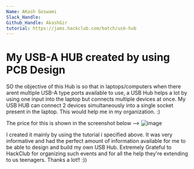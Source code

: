```yaml
---
Name: AKash Goswami
Slack_Handle: 
Github_Handle: AkashGir
tutorial: https://jams.hackclub.com/batch/usb-hub
---
```



# My USB-A HUB created by using PCB Design

SO the objective of this Hub is so that in laptops/computers when there arent multiple USB-A type ports available to use, a USB Hub helps a lot by using one input into the laptop
but connects multiple devices at once. My USB HUB can connect 2 devices simultaneously into a single socket present in the laptop. This would help me in my organization. :)



The price for this is shown in the screenshot below -->
![image](https://github.com/user-attachments/assets/24c67efb-5f84-42d9-beb8-a88777c57ad5)


I created it mainly  by using the tutorial i specified above. It was very informative and had the perfect amount of information available for me to be able to design and build my own USB Hub. Extremely Grateful to HackClub for organizing such events and for all the help they're extending to us teenagers. Thanks a lot!! :))



